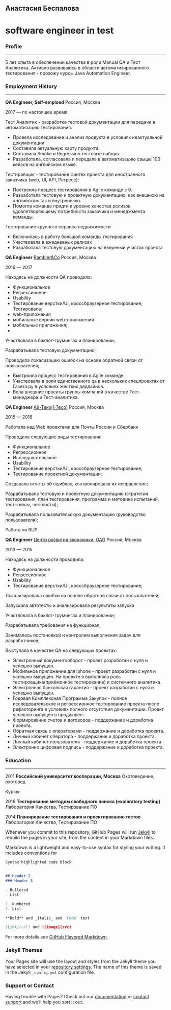 ## Анастасия Беспалова
# software engineer in test

### Profile
____________________________________________________________________
5 лет опыта в обеспечении качества в роли Manual QA и Тест Аналитика. Активно развиваюсь в области автоматизированного тестирования - прохожу курсы Java Automation Engineer.

### Employment History
____________________________________________________________________
**QA Engineer, Self-emploed**                         Россия, Москва

2017 — по настоящее время

Тест Аналитик - разработка тестовой документации для передачи в автоматизацию тестирования.
* Провела исследование и анализ продукта в условиях неактуальной документации
* Составила актуальную карту продукта
* Составила Smoke и Regression тестовые наборы
* Разработала, согласовала и передала в автоматизацию свыше 100 кейсов на английском языке.

Тестировщик - тестирование финтех проекта для иностранного заказчика (web, UI, API, Регресс):
* Построила процесс тестирования в Agile команде с 0.
* Разработала тестовую и проектную документацию, как внешнюю на английском так и внутреннюю.
* Помогла команде придти к уровню качества релизов удовлетворяющему потребности заказчика и менеджмента команды.

Тестирование крупного сервиса недвижимости
* Включилась в работу большой команды тестирования
* Участвовала в ежедневных релизах
* Разработала тестовую документацию на ввереный участок проекта

**QA Engineer**                [Rambler&Co](rambler.ru/) Россия, Москва

2016 — 2017         

Находясь на должности QA проводила:
- Функциональное
- Регрессионное
- Usability
- Тестирование верстки/UI, кроссбраузерное тестирование;
Тестировала:
- web-приложения
- мобильные версии web-приложений
- мобильные приложения;
- 
Участвовала в бэклог-грумингах и планировании;

Разрабатывала тестовую документацию;

Проводила локализацию ошибок на основе обратной связи от пользователей;
* Выстроила процесс тестирования в Agile команде.
* Участвовала в роли единственного qa в нескольких спецпроектах от Газета.ру в условиях жестких дедлайнов.
* Вела внешние проекты группы компаний в качестве Тест-менеджера и Тест-аналитика.

**QA Engineer**                [Ай-Теко(I-Teco)](www.i-teco.ru) Россия, Москва

2015 — 2016

Работала над Web проектами для Почты России и Сбербанк

Проводила следующие виды тестирования:
- Функциональное
- Регрессионное
- Исследовательское
- Usability
- Тестирование верстки/UI, кроссбраузерное тестирование;
- Тестирование проектной документации;

Создавала отчеты об ошибках, контролировала их исправление;

Разрабатывала тестовую и проектную документацию (стратегия тестирования, план тестирования, программа и методика испытаний, тест-кейсы, чек-листы);

Разрабатывала пользовательскую документацию (руководство пользователя);

Работа по RUP.

**QA Engineer**          [Центр развития экономики, ОАО](www.b2b-center.ru/) Россия, Москва  

2013 — 2015                     

Находясь на должности проводила:
- Функциональное
- Регрессионное
- Usability
- Тестирование верстки/UI, кроссбраузерное тестирование;

Локализировала ошибки на основе обратной связи от пользователей;

Запускала автотесты и анализировала результаты запуска

Участвовала в бэклог-грумингах и планировании;

Разрабатывала требования на функционал;

Занималась постановкой и контролем выполнения задач для разработчиков;

Выступала в качестве QA на следующих проектах:
* Электронный документооборот - проект разработан с нуля и успешно выпущен.
* Мобильное приложение для iphone - проект разработан с нуля и успешно выпущен. На проекте я выполняла роль тестировщика(приёмочное тестирование) и системного аналитика.
* Электронная банковская гарантия - проект разработан с нуля и успешно выпущен.
* Годовая Комплексная Программа Закупок - полное исследовательское и регрессионное тестирование проекта после рефакторинга в условиях полного отсутствия документации. Проект успешно выпущен в продакшен.
* Формирование счетов и договоров - поддержание и доработка проекта.
* Обратная связь с операторами - поддержание и доработка проекта.
* Личный кабинет оператора - поддержание и доработка проекта.
* Личный кабинет пользователя - поддержание и доработка проекта.
* Электронно цифровая подпись - поддержание и доработка проекта.

### Education
____________________________________________________________________
2011 **Российский университет кооперации, Москва**  Охотоведение, охотовед

Курсы:

2016 **Тестирование методом свободного поиска (exploratory testing)** Лаборатория Качества, Тестирование ПО

2014 **Планирование тестирования и проектирование тестов** Лаборатория Качества, Тестирование ПО


Whenever you commit to this repository, GitHub Pages will run [Jekyll](https://jekyllrb.com/) to rebuild the pages in your site, from the content in your Markdown files.



Markdown is a lightweight and easy-to-use syntax for styling your writing. It includes conventions for

```markdown
Syntax highlighted code block


## Header 2
### Header 3

- Bulleted
- List

1. Numbered
2. List

**Bold** and _Italic_ and `Code` text

[Link](url) and ![Image](src)
```

For more details see [GitHub Flavored Markdown](https://guides.github.com/features/mastering-markdown/).

### Jekyll Themes

Your Pages site will use the layout and styles from the Jekyll theme you have selected in your [repository settings](https://github.com/SmallSparkle/Anastasia_Bespalova/settings). The name of this theme is saved in the Jekyll `_config.yml` configuration file.

### Support or Contact

Having trouble with Pages? Check out our [documentation](https://docs.github.com/categories/github-pages-basics/) or [contact support](https://support.github.com/contact) and we’ll help you sort it out.
